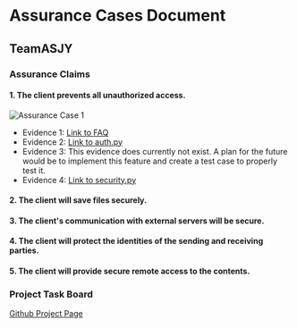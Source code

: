 # Assurance Cases Document

## TeamASJY

### Assurance Claims

#### 1. The client prevents all unauthorized access.

![Assurance Case 1](https://i.imgur.com/exehQUp.png)

* Evidence 1: [Link to FAQ](https://www.mailpile.is/faq/#enc-5)
* Evidence 2: [Link to auth.py](https://github.com/mailpile/Mailpile/blob/master/mailpile/auth.py) 
* Evidence 3: This evidence does currently not exist. A plan for the future would be to implement this feature and create a test case to properly test it.
* Evidence 4: [Link to security.py](https://github.com/mailpile/Mailpile/blob/master/mailpile/security.py)

#### 2. The client will save files securely.

#### 3. The client's communication with external servers will be secure.

#### 4. The client will protect the identities of the sending and receiving parties.

#### 5. The client will provide secure remote access to the contents.

### Project Task Board

[Github Project Page](https://github.com/SethRedwine/CSCI8420-TeamASJY/projects/4)
